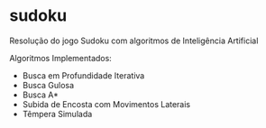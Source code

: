 # sudoku
Resolução do jogo Sudoku com algoritmos de Inteligência Artificial

Algoritmos Implementados: 

- Busca em Profundidade Iterativa
- Busca Gulosa 
- Busca A*
- Subida de Encosta com Movimentos Laterais
- Têmpera Simulada
